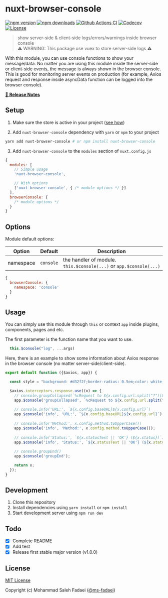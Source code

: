 # nuxt-browser-console

[![npm version][npm-version-src]][npm-version-href]
[![npm downloads][npm-downloads-src]][npm-downloads-href]
[![Github Actions CI][github-actions-ci-src]][github-actions-ci-href]
[![Codecov][codecov-src]][codecov-href]
[![License][license-src]][license-href]

> show server-side & client-side logs/errors/warnings inside browser console <br>
> ⚠ WARNING: This package use vuex to store server-side logs ⚠

With this module, you can use console functions to show your message/data. No matter you are using this module inside the server-side or client-side events, the message is always shown in the browser console. This is good for monitoring server events on production (for example, Axios request and response inside asyncData function can be logged into the browser console).

[📖 **Release Notes**](./CHANGELOG.md)

## Setup

1. Make sure the store is active in your project ([see how](https://nuxtjs.org/docs/2.x/directory-structure/store/#activate-the-store))

2. Add `nuxt-browser-console` dependency with `yarn` or `npm` to your project

```bash
yarn add nuxt-browser-console # or npm install nuxt-browser-console
```

3. Add `nuxt-browser-console` to the `modules` section of `nuxt.config.js`

```js
{
  modules: [
    // Simple usage
    'nuxt-browser-console',

    // With options
    ['nuxt-browser-console', { /* module options */ }]
  ],
  browserConsole: {
    /* module options */
  }
}
```

## Options
Module default options:


| Option | Default | Description |
| ------ | ------- | ----------- |
| namespace | `console` | the handler of module. `this.$console(...)` or `app.$console(...)` |


```js
{
  browserConsole: {
    namespace: 'console'
  }
}
```

## Usage
You can simply use this module through `this` or context `app` inside plugins, components, pages and etc.

The first parameter is the function name that you want to use.
```js
  this.$console("log", ...args)
```

Here, there is an example to show some information about Axios response in the browser console (no matter server-side/client-side).
```js
export default function ({$axios, app}) {

  const style = "background: #d32f2f;border-radius: 0.5em;color: white;font-weight: bold;padding: 2px 0.5em;";

  $axios.interceptors.response.use((x) => {
    // console.groupCollapsed(`%cRequest to ${x.config.url.split("?")[0]}`, style)
    app.$console('groupCollapsed', `%cRequest to ${x.config.url.split("?")[0]}`, style);
    
    // console.info('URL:', `${x.config.baseURL}${x.config.url}`)
    app.$console('info', 'URL:', `${x.config.baseURL}${x.config.url}`);
    
    // console.info('Method:', x.config.method.toUpperCase())
    app.$console('info', 'Method:', x.config.method.toUpperCase());
    
    // console.info('Status:', `${x.statusText || 'OK'} (${x.status})`)
    app.$console('info', 'Status:', `${x.statusText || 'OK'} (${x.status})`);
    
    // console.groupEnd()
    app.$console('groupEnd');

    return x;
  });
}
```

## Development

1. Clone this repository
2. Install dependencies using `yarn install` or `npm install`
3. Start development server using `npm run dev`

## Todo

* [x] Complete README
* [x] Add test
* [x] Release first stable major version (v1.0.0)

## License

[MIT License](./LICENSE)

Copyright (c) Mohammad Saleh Fadaei ([@ms-fadaei](https://github.com/ms-fadaei))

<!-- Badges -->
[npm-version-src]: https://img.shields.io/npm/v/nuxt-browser-console/latest.svg
[npm-version-href]: https://npmjs.com/package/nuxt-browser-console

[npm-downloads-src]: https://img.shields.io/npm/dt/nuxt-browser-console.svg
[npm-downloads-href]: https://npmjs.com/package/nuxt-browser-console

[github-actions-ci-src]: https://github.com/ms-fadaei/nuxt-browser-console/workflows/ci/badge.svg
[github-actions-ci-href]: https://github.com/ms-fadaei/nuxt-browser-console/actions?query=workflow%3Aci

[codecov-src]: https://img.shields.io/codecov/c/github/ms-fadaei/nuxt-browser-console.svg
[codecov-href]: https://codecov.io/gh/ms-fadaei/nuxt-browser-console

[license-src]: https://img.shields.io/npm/l/nuxt-browser-console.svg
[license-href]: https://npmjs.com/package/nuxt-browser-console
